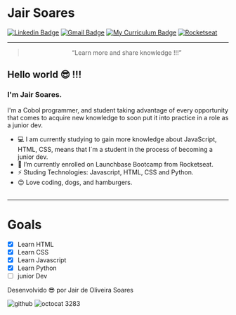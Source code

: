 # Jair Soares
[![Linkedin Badge](https://img.shields.io/badge/-LinkedIn-blue?style=flat-square&logo=Linkedin&logoColor=white&link=https://https://www.linkedin.com/in/jair-de-oliveira-soares-512099106/)](https://www.linkedin.com/in/jair-de-oliveira-soares-512099106/)
[![Gmail Badge](https://img.shields.io/badge/-Gmail-c14438?style=flat-square&logo=Gmail&logoColor=white&link=mailto:javaosoares@gmail.com)](mailto:javaosoares@gmail.com)
[![My Curriculum Badge](https://img.shields.io/badge/-Curriculo-green?style=flat-square&logo=MyCurriculum&logoColor=white&link=https://https://javasoares.github.io/)](https://javasoares.github.io/)
[![Rocketseat](https://img.shields.io/badge/-Rocketseat-purple?style=flat-square&logo=Rocketseat&logoColor=white&link=https://app.rocketseat.com.br/me/jair-de-oliveira-soares-1588104360https://app.rocketseat.com.br/me/jair-de-oliveira-soares-1588104360)](https://app.rocketseat.com.br/me/jair-de-oliveira-soares-1588104360)

<hr>

<blockquote align="center">“Learn more and share knowledge !!!”</blockquote>

## Hello world 😎 !!!
### I'm Jair Soares.
I'm a Cobol programmer, and student taking advantage of every opportunity that comes to acquire new knowledge to soon put it into practice in a role as a junior dev. 

- 💻 I am currently studying to gain more knowledge about JavaScript, HTML, CSS, means that I´m a student in the process of becoming a junior dev.
- 🚀 I’m currently enrolled on Launchbase Bootcamp from Rocketseat. 
- ⚡ Studing Technologies: Javascript, HTML, CSS and Python.
- 😍 Love coding, dogs, and hamburgers.
<br><br>
<hr>

# Goals

- [x] Learn HTML
- [x] Learn CSS
- [x] Learn Javascript
- [x] Learn Python
- [ ] junior Dev 

Desenvolvido 😎 por Jair de Oliveira Soares

![github](https://user-images.githubusercontent.com/64690628/87337775-5ee35600-c51a-11ea-8ac2-83bc0e0b20fa.png)
![octocat 3283](https://user-images.githubusercontent.com/64690628/88569125-5c035d80-d010-11ea-9523-6beda2bbdb3e.png)

